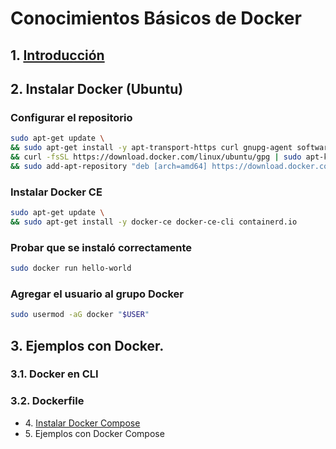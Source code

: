 # Conocimientos Básicos de Docker

## 1. [Introducción](./pages/1._leer_diapositivas.md)
## 2. Instalar Docker (Ubuntu)
### Configurar el repositorio
```bash
sudo apt-get update \
&& sudo apt-get install -y apt-transport-https curl gnupg-agent software-properties-common \
&& curl -fsSL https://download.docker.com/linux/ubuntu/gpg | sudo apt-key add - \
&& sudo add-apt-repository "deb [arch=amd64] https://download.docker.com/linux/ubuntu $(lsb_release -cs) stable"
```

### Instalar Docker CE
```bash
sudo apt-get update \
&& sudo apt-get install -y docker-ce docker-ce-cli containerd.io
```
### Probar que se instaló correctamente
```bash
sudo docker run hello-world
```

### Agregar el usuario al grupo Docker
```bash
sudo usermod -aG docker "$USER"
```
## 3. Ejemplos con Docker.
### 3.1. Docker en CLI
### 3.2. Dockerfile
* 4\. [Instalar Docker Compose](./pages/4._instalar_docker_compose.md#instalar-docker-compose)
* 5\. Ejemplos con Docker Compose
